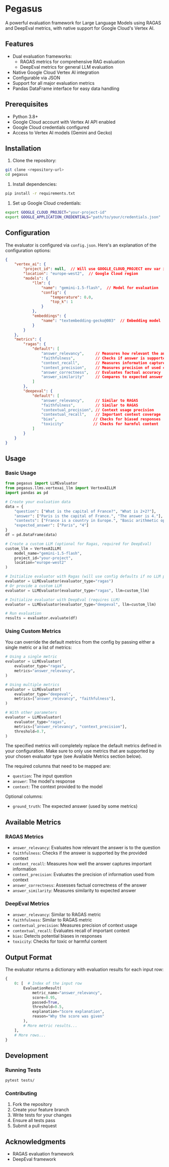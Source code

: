 # Pegasus

A powerful evaluation framework for Large Language Models using RAGAS and DeepEval metrics, with native support for Google Cloud's Vertex AI.

## Features

- Dual evaluation frameworks:
  - RAGAS metrics for comprehensive RAG evaluation
  - DeepEval metrics for general LLM evaluation
- Native Google Cloud Vertex AI integration
- Configurable via JSON
- Support for all major evaluation metrics
- Pandas DataFrame interface for easy data handling

## Prerequisites

- Python 3.8+
- Google Cloud account with Vertex AI API enabled
- Google Cloud credentials configured
- Access to Vertex AI models (Gemini and Gecko)

## Installation

1. Clone the repository:

```bash
git clone <repository-url>
cd pegasus
```

1. Install dependencies:

```bash
pip install -r requirements.txt
```

1. Set up Google Cloud credentials:

```bash
export GOOGLE_CLOUD_PROJECT="your-project-id"
export GOOGLE_APPLICATION_CREDENTIALS="path/to/your/credentials.json"
```

## Configuration

The evaluator is configured via `config.json`. Here's an explanation of the configuration options:

```json
{
    "vertex_ai": {
        "project_id": null,  // Will use GOOGLE_CLOUD_PROJECT env var if null
        "location": "europe-west2",  // Google Cloud region
        "models": {
            "llm": {
                "name": "gemini-1.5-flash",  // Model for evaluation
                "config": {
                    "temperature": 0.0,
                    "top_k": 1
                }
            },
            "embeddings": {
                "name": "textembedding-gecko@003"  // Embedding model
            }
        }
    },
    "metrics": {
        "ragas": {
            "default": [
                "answer_relevancy",     // Measures how relevant the answer is
                "faithfulness",         // Checks if answer is supported by context
                "context_recall",       // Measures information capture
                "context_precision",    // Measures precision of used context
                "answer_correctness",   // Evaluates factual accuracy
                "answer_similarity"     // Compares to expected answer
            ]
        },
        "deepeval": {
            "default": [
                "answer_relevancy",     // Similar to RAGAS
                "faithfulness",         // Similar to RAGAS
                "contextual_precision", // Context usage precision
                "contextual_recall",    // Important context coverage
                "bias",                // Checks for biased responses
                "toxicity"             // Checks for harmful content
            ]
        }
    }
}
```

## Usage

### Basic Usage

```python
from pegasus import LLMEvaluator
from pegasus.llms.vertexai_llm import VertexAILLM
import pandas as pd

# Create your evaluation data
data = {
    "question": ["What is the capital of France?", "What is 2+2?"],
    "answer": ["Paris is the capital of France.", "The answer is 4."],
    "contexts": ["France is a country in Europe.", "Basic arithmetic operations."],
    "expected_answer": ["Paris", "4"]
}
df = pd.DataFrame(data)

# Create a custom LLM (optional for Ragas, required for DeepEval)
custom_llm = VertexAILLM(
    model_name="gemini-1.5-flash",
    project_id="your-project",
    location="europe-west2"
)

# Initialize evaluator with Ragas (will use config defaults if no LLM provided)
evaluator = LLMEvaluator(evaluator_type="ragas")
# Or provide a custom LLM
evaluator = LLMEvaluator(evaluator_type="ragas", llm=custom_llm)

# Initialize evaluator with DeepEval (requires LLM)
evaluator = LLMEvaluator(evaluator_type="deepeval", llm=custom_llm)

# Run evaluation
results = evaluator.evaluate(df)
```

### Using Custom Metrics

You can override the default metrics from the config by passing either a single metric or a list of metrics:

```python
# Using a single metric
evaluator = LLMEvaluator(
    evaluator_type="ragas",
    metrics="answer_relevancy",
)

# Using multiple metrics
evaluator = LLMEvaluator(
    evaluator_type="deepeval",
    metrics=["answer_relevancy", "faithfulness"],
)

# With other parameters
evaluator = LLMEvaluator(
    evaluator_type="ragas",
    metrics=["answer_relevancy", "context_precision"],
    threshold=0.7,
)
```

The specified metrics will completely replace the default metrics defined in your configuration. Make sure to only use metrics that are supported by your chosen evaluator type (see Available Metrics section below).

The required columns that need to be mapped are:

- `question`: The input question
- `answer`: The model's response
- `context`: The context provided to the model

Optional columns:

- `ground_truth`: The expected answer (used by some metrics)

## Available Metrics

### RAGAS Metrics

- `answer_relevancy`: Evaluates how relevant the answer is to the question
- `faithfulness`: Checks if the answer is supported by the provided context
- `context_recall`: Measures how well the answer captures important information
- `context_precision`: Evaluates the precision of information used from context
- `answer_correctness`: Assesses factual correctness of the answer
- `answer_similarity`: Measures similarity to expected answer

### DeepEval Metrics

- `answer_relevancy`: Similar to RAGAS metric
- `faithfulness`: Similar to RAGAS metric
- `contextual_precision`: Measures precision of context usage
- `contextual_recall`: Evaluates recall of important context
- `bias`: Detects potential biases in responses
- `toxicity`: Checks for toxic or harmful content

## Output Format

The evaluator returns a dictionary with evaluation results for each input row:

```python
{
    0: [  # Index of the input row
        EvaluationResult(
            metric_name="answer_relevancy",
            score=0.95,
            passed=True,
            threshold=0.5,
            explanation="Score explanation",
            reason="Why the score was given"
        ),
        # More metric results...
    ],
    # More rows...
}
```

## Development

### Running Tests

```bash
pytest tests/
```

### Contributing

1. Fork the repository
2. Create your feature branch
3. Write tests for your changes
4. Ensure all tests pass
5. Submit a pull request

## Acknowledgments

- RAGAS evaluation framework
- DeepEval framework
